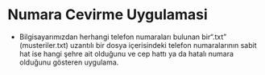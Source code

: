 # Numara Cevirme Uygulamasi
-  Bilgisayarımızdan herhangi telefon numaraları bulunan bir“.txt” (musteriler.txt) uzantılı bir dosya içerisindeki telefon numaralarının sabit hat ise hangi şehre ait olduğunu ve cep hattı ya da  hatalı numara olduğunu gösteren uygulama.


